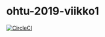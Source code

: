 # ohtu-2019-viikko1

[![CircleCI](https://circleci.com/gh/samilait/ohtu-2019-viikko1.svg?style=svg)](https://circleci.com/gh/samilait/ohtu-2019-viikko1)
